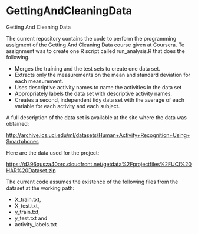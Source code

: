 GettingAndCleaningData
======================

Getting And Cleaning Data

The current repository contains the code to perform the programming assigment of the Getting And Cleaning Data course given at Coursera. Te assignment was to create one R script called run_analysis.R that does the following. 

- Merges the training and the test sets to create one data set.
- Extracts only the measurements on the mean and standard deviation for each measurement. 
- Uses descriptive activity names to name the activities in the data set
- Appropriately labels the data set with descriptive activity names. 
- Creates a second, independent tidy data set with the average of each variable for each activity and each subject. 

A full description of the data set is available at the site where the data was obtained:

http://archive.ics.uci.edu/ml/datasets/Human+Activity+Recognition+Using+Smartphones


Here are the data used for the project:

https://d396qusza40orc.cloudfront.net/getdata%2Fprojectfiles%2FUCI%20HAR%20Dataset.zip 


The current code assumes the existence of the following files from the dataset at the working path:

- X_train.txt, 
- X_test.txt, 
- y_train.txt, 
- y_test.txt and 
- activity_labels.txt
